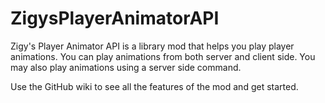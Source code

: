 
# ZigysPlayerAnimatorAPI

Zigy's Player Animator API is a library mod that helps you play player animations.
You can play animations from both server and client side.
You may also play animations using a server side command.

Use the GitHub wiki to see all the features of the mod and get started.




